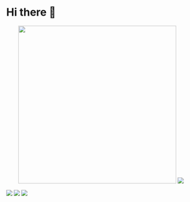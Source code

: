 <h1>Hi there 👋</h1>

<p align="center">
  <img width="420" src="https://github-readme-stats.vercel.app/api?username=srujanpatil&show_icons=true&hide_title=true"/>
  <img src="https://github-readme-stats.vercel.app/api/top-langs/?username=srujanpatil&layout=compact&langs_count=5"/>
    
  <a href="https://twitter.com/zrujan"><img src="https://img.shields.io/badge/Twitter--_.svg?style=social&logo=twitter"></a>
  <a href="https://www.linkedin.com/in/sruj"><img src="https://img.shields.io/badge/LinkedIn--_.svg?style=social&logo=linkedin"></a>
  <a href="https://angel.co/srujan"><img src="https://img.shields.io/badge/AngelList--_.svg?style=social&logo=angellist"></a>
</p>
